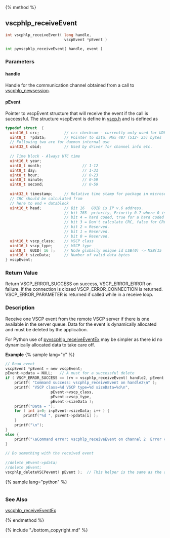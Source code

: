 

{% method %}
## vscphlp_receiveEvent

```c
int vscphlp_receiveEvent( long handle, 
                          vscpEvent *pEvent )
```

```python
int pyvscphlp_receiveEvent( handle, event )
```

### Parameters

#### handle
Handle for the communication channel obtained from a call to [vscphlp_newsession](vscphlp_newsession.md).

#### pEvent
Pointer to vscpEvent structure that will receive the event if the call is successful. The structure vscpEvent is define in [vscp.h](https://github.com/grodansparadis/vscp_software/blob/master/src/vscp/common/vscp.h) and is defined as

```c
typedef struct  {	
  uint16_t crc;           // crc checksum - currently only used for UDP and RF
  uint8_t  *pdata;        // Pointer to data. Max 487 (512- 25) bytes
  // Following two are for daemon internal use
  uint32_t obid;          // Used by driver for channel info etc.
 
  // Time block - Always UTC time
  uint16_t year; 
  uint8_t month;                  // 1-12
  uint8_t day;	                  // 1-31
  uint8_t hour;                   // 0-23
  uint8_t minute;                 // 0-59
  uint8_t second;                 // 0-59 
 
  uint32_t timestamp;     // Relative time stamp for package in microseconds
  // CRC should be calculated from
  // here to end + datablock
  uint16_t head;          // Bit 16   GUID is IP v.6 address.
                          // bit 765  priority, Priority 0-7 where 0 is highest.
                          // bit 4 = hard coded, true for a hard coded device.
                          // bit 3 = Don't calculate CRC, false for CRC usage.
                          // bit 2 = Reserved.
                          // bit 1 = Reserved.
                          // bit 0 = Reserved.
  uint16_t vscp_class;    // VSCP class
  uint16_t vscp_type;     // VSCP type
  uint8_t  GUID[ 16 ];    // Node globally unique id LSB(0) -> MSB(15
  uint16_t sizeData;      // Number of valid data bytes		
} vscpEvent;
``` 

### Return Value
Return VSCP_ERROR_SUCCESS on success, VSCP_ERROR_ERROR on failure. If the connection is closed VSCP_ERROR_CONNECTION is returned. VSCP_ERROR_PARAMETER is returned if called while in a receive loop. 

### Description
Receive one VSCP event from the remote VSCP server if there is one available in the server queue. Data for the event is dynamically allocated and must be deleted by the application. 

For Python use of [pyvscphlp_receiveEventEx](pyvscphlp_receiveeventex.md) may be simpler as there id no dynamically allocated data to take care off. 

**Example** {% sample lang="c" %}

```c
// Read event
vscpEvent *pEvent = new vscpEvent;
pEvent->pdata = NULL;   // A must for a successful delete
if ( VSCP_ERROR_SUCCESS == (rv = vscphlp_receiveEvent( handle2, pEvent ) ) ) {
    printf( "Command success: vscphlp_receiveEvent on handle2\n" );
    printf( "VSCP class=%d VSCP type=%d sizeData=%d\n", 
                    pEvent->vscp_class,
                    pEvent->vscp_type,
                    pEvent->sizeData );
    printf("Data = ");
    for ( int i=0; i<pEvent->sizeData; i++ ) {
        printf("%d ", pEvent->pdata[i] );
    }
    printf("\n");
}
else {
    printf("\aCommand error: vscphlp_receiveEvent on channel 2  Error code=%d\n", rv);
}
 
// Do something with the received event
 
//delete pEvent->pdata;
//delete pEvent;
vscphlp_deleteVSCPevent( pEvent );  // This helper is the same as the above two commented lines
```

{% sample lang="python" %}

```python

```

### See Also
[vscphlp_receiveEventEx](vscphlp_receiveeventex.md)

{% endmethod %}

{% include "./bottom_copyright.md" %}